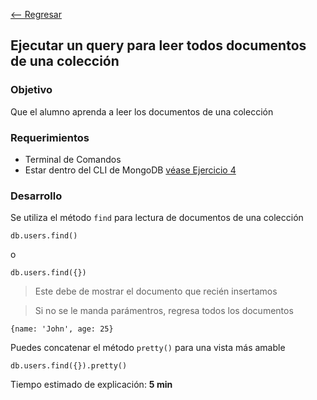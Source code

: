 [<-- Regresar](..)

## Ejecutar un __query__ para leer todos documentos de una colección

### Objetivo

Que el alumno aprenda a leer los documentos de una colección 

### Requerimientos

- Terminal de Comandos
- Estar dentro del CLI de MongoDB [véase Ejercicio 4](../Ejercicio-04/)

### Desarrollo

Se utiliza el método `find` para lectura de documentos de una colección

```
db.users.find()
```
o
```
db.users.find({})
```

> Este debe de mostrar el documento que recién insertamos

> Si no se le manda parámentros, regresa todos los documentos


```
{name: 'John', age: 25}
```

Puedes concatenar el método `pretty()` para una vista más amable

```
db.users.find({}).pretty()
```

Tiempo estimado de explicación: **5 min**

